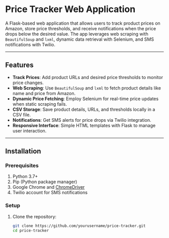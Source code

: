 # Price Tracker Web Application

A Flask-based web application that allows users to track product prices on Amazon, store price thresholds, and receive notifications when the price drops below the desired value. The app leverages web scraping with `BeautifulSoup` and `lxml`, dynamic data retrieval with Selenium, and SMS notifications with Twilio.

---

## Features

- **Track Prices**: Add product URLs and desired price thresholds to monitor price changes.
- **Web Scraping**: Use `BeautifulSoup` and `lxml` to fetch product details like name and price from Amazon.
- **Dynamic Price Fetching**: Employ Selenium for real-time price updates when static scraping fails.
- **CSV Storage**: Save product details, URLs, and thresholds locally in a CSV file.
- **Notifications**: Get SMS alerts for price drops via Twilio integration.
- **Responsive Interface**: Simple HTML templates with Flask to manage user interaction.

---

## Installation

### Prerequisites

1. Python 3.7+
2. Pip (Python package manager)
3. Google Chrome and [ChromeDriver](https://chromedriver.chromium.org/)
4. Twilio account for SMS notifications

### Setup

1. Clone the repository:

   ```bash
   git clone https://github.com/yourusername/price-tracker.git
   cd price-tracker
